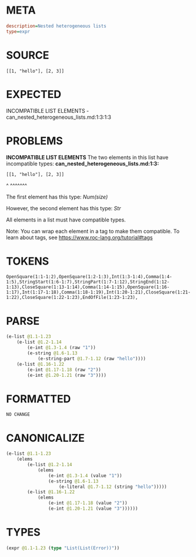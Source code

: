 # META
~~~ini
description=Nested heterogeneous lists
type=expr
~~~
# SOURCE
~~~roc
[[1, "hello"], [2, 3]]
~~~
# EXPECTED
INCOMPATIBLE LIST ELEMENTS - can_nested_heterogeneous_lists.md:1:3:1:3
# PROBLEMS
**INCOMPATIBLE LIST ELEMENTS**
The two elements in this list have incompatible types:
**can_nested_heterogeneous_lists.md:1:3:**
```roc
[[1, "hello"], [2, 3]]
```
  ^  ^^^^^^^

The first element has this type:
    _Num(size)_

However, the second element has this type:
    _Str_

All elements in a list must have compatible types.

Note: You can wrap each element in a tag to make them compatible.
To learn about tags, see <https://www.roc-lang.org/tutorial#tags>

# TOKENS
~~~zig
OpenSquare(1:1-1:2),OpenSquare(1:2-1:3),Int(1:3-1:4),Comma(1:4-1:5),StringStart(1:6-1:7),StringPart(1:7-1:12),StringEnd(1:12-1:13),CloseSquare(1:13-1:14),Comma(1:14-1:15),OpenSquare(1:16-1:17),Int(1:17-1:18),Comma(1:18-1:19),Int(1:20-1:21),CloseSquare(1:21-1:22),CloseSquare(1:22-1:23),EndOfFile(1:23-1:23),
~~~
# PARSE
~~~clojure
(e-list @1.1-1.23
	(e-list @1.2-1.14
		(e-int @1.3-1.4 (raw "1"))
		(e-string @1.6-1.13
			(e-string-part @1.7-1.12 (raw "hello"))))
	(e-list @1.16-1.22
		(e-int @1.17-1.18 (raw "2"))
		(e-int @1.20-1.21 (raw "3"))))
~~~
# FORMATTED
~~~roc
NO CHANGE
~~~
# CANONICALIZE
~~~clojure
(e-list @1.1-1.23
	(elems
		(e-list @1.2-1.14
			(elems
				(e-int @1.3-1.4 (value "1"))
				(e-string @1.6-1.13
					(e-literal @1.7-1.12 (string "hello")))))
		(e-list @1.16-1.22
			(elems
				(e-int @1.17-1.18 (value "2"))
				(e-int @1.20-1.21 (value "3"))))))
~~~
# TYPES
~~~clojure
(expr @1.1-1.23 (type "List(List(Error))"))
~~~
